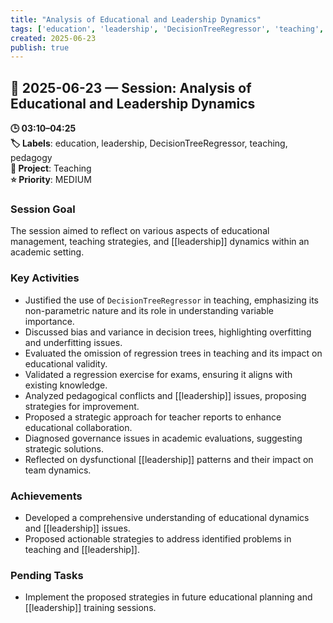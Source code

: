 ```yaml
---
title: "Analysis of Educational and Leadership Dynamics"
tags: ['education', 'leadership', 'DecisionTreeRegressor', 'teaching', 'pedagogy']
created: 2025-06-23
publish: true
---
```


## 📅 2025-06-23 — Session: Analysis of Educational and Leadership Dynamics

**🕒 03:10–04:25**  
**🏷️ Labels**: education, leadership, DecisionTreeRegressor, teaching, pedagogy  
**📂 Project**: Teaching  
**⭐ Priority**: MEDIUM  


### Session Goal
The session aimed to reflect on various aspects of educational management, teaching strategies, and [[leadership]] dynamics within an academic setting.

### Key Activities
- Justified the use of `DecisionTreeRegressor` in teaching, emphasizing its non-parametric nature and its role in understanding variable importance.
- Discussed bias and variance in decision trees, highlighting overfitting and underfitting issues.
- Evaluated the omission of regression trees in teaching and its impact on educational validity.
- Validated a regression exercise for exams, ensuring it aligns with existing knowledge.
- Analyzed pedagogical conflicts and [[leadership]] issues, proposing strategies for improvement.
- Proposed a strategic approach for teacher reports to enhance educational collaboration.
- Diagnosed governance issues in academic evaluations, suggesting strategic solutions.
- Reflected on dysfunctional [[leadership]] patterns and their impact on team dynamics.

### Achievements
- Developed a comprehensive understanding of educational dynamics and [[leadership]] issues.
- Proposed actionable strategies to address identified problems in teaching and [[leadership]].

### Pending Tasks
- Implement the proposed strategies in future educational planning and [[leadership]] training sessions.
